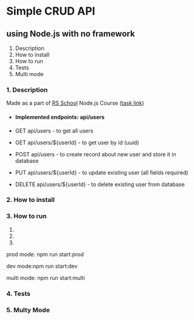 # Simple CRUD API
## using Node.js with no framework

1. Description
2. How to install
3. How to run
4. Tests
5. Multi mode

### 1. Description
Made as a part of [RS School](https://rs.school/nodejs/) Node.js Course ([task link](https://github.com/AlreadyBored/nodejs-assignments/blob/main/assignments/crud-api/assignment.md))

* #### Implemented endpoints: api/users

* GET api/users - to get all users

* GET api/users/${userId} - to get user by id (uuid)

* POST api/users - to create record about new user and store it in database

* PUT api/users/${userId} - to update existing user (all fields required)

* DELETE api/users/${userId} - to delete existing user from database

### 2. How to install


### 3. How to run
1.
2.
3.

prod mode: npm run start:prod

dev mode:npm run start:dev

multi mode: npm run start:multi

### 4. Tests
### 5. Multy Mode
